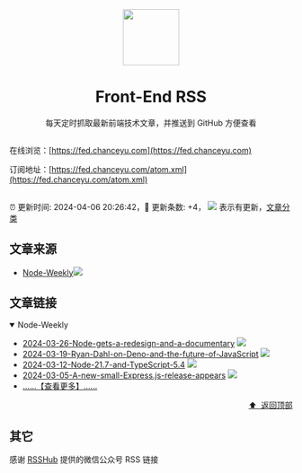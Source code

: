 <div align="center"><img width="100" src="/assets/rss.gif" /><h1>Front-End RSS</h1>
每天定时抓取最新前端技术文章，并推送到 GitHub 方便查看
</div>

## 

在线浏览：[https://fed.chanceyu.com](https://fed.chanceyu.com)

订阅地址：[https://fed.chanceyu.com/atom.xml](https://fed.chanceyu.com/atom.xml) 

##

:alarm_clock: 更新时间: 2024-04-06 20:26:42，:rocket: 更新条数: +4， ![](/assets/dot.png) 表示有更新，[文章分类](/TAGS.md)

## 文章来源

- [Node-Weekly](#node-weekly)![](/assets/dot.png)   

## 文章链接

<details open>
<summary id="node-weekly">
 Node-Weekly
</summary>


- [2024-03-26-Node-gets-a-redesign-and-a-documentary](https://nodeweekly.com/issues/526) ![](/assets/new.png)  
- [2024-03-19-Ryan-Dahl-on-Deno-and-the-future-of-JavaScript](https://nodeweekly.com/issues/525) ![](/assets/new.png)  
- [2024-03-12-Node-21.7-and-TypeScript-5.4](https://nodeweekly.com/issues/524) ![](/assets/new.png)  
- [2024-03-05-A-new-small-Express.js-release-appears](https://nodeweekly.com/issues/523) ![](/assets/new.png)  
- [......【查看更多】......](/details/Node-Weekly.md)

<div align="right"><a href="#文章来源">⬆ &nbsp;返回顶部</a></div>
</details>


## 其它
感谢 [RSSHub](https://github.com/DIYgod/RSSHub) 提供的微信公众号 RSS 链接
